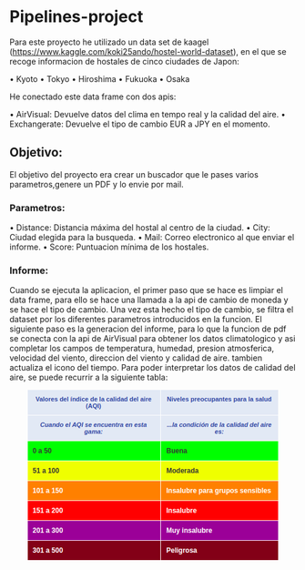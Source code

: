 # Pipelines-project

Para este proyecto he utilizado un data set de kaagel (https://www.kaggle.com/koki25ando/hostel-world-dataset), en el que se recoge informacion de hostales de cinco ciudades de Japon:

 • Kyoto
 • Tokyo
 • Hiroshima
 • Fukuoka
 • Osaka

He conectado este data frame con dos apis:

 • AirVisual: Devuelve datos del clima en tempo real y la calidad del aire.
 • Exchangerate: Devuelve el tipo de cambio EUR a JPY en el momento.
## Objetivo:
El objetivo del proyecto era crear un buscador que le pases varios parametros,genere un PDF y lo envie por mail.
### Parametros:
 • Distance: Distancia máxima del hostal al centro de la ciudad.
 • City: Ciudad elegida para la busqueda.
 • Mail: Correo electronico al que enviar el informe.
 • Score: Puntuacion mínima de los hostales.
### Informe:
Cuando se ejecuta la aplicacion, el primer paso que se hace es limpiar el data frame, para ello se hace una llamada a la api de cambio de moneda y se hace el tipo de cambio.
Una vez esta hecho el tipo de cambio, se filtra el dataset por los diferentes parametros introducidos en la funcion.
El siguiente paso es la generacion del informe, para lo que la funcion de pdf se conecta con la api de AirVisual para obtener los datos climatologico y asi completar los campos de temperatura, humedad, presion atmosferica, velocidad del viento, direccion del viento y calidad de aire. tambien actualiza el icono del tiempo.
Para poder interpretar los datos de calidad del aire, se puede recurrir a la siguiente tabla:
<p align="center"> <img  src="/src/readme_files/tabla-aqi.png"></p>

